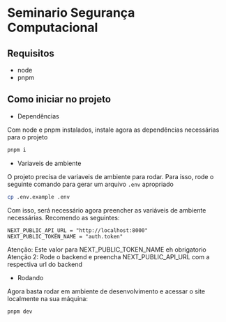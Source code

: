 # Seminario Segurança Computacional

## Requisitos

- node
- pnpm

## Como iniciar no projeto

- Dependências

Com node e pnpm instalados, instale agora as dependências necessárias para o projeto

```bash
pnpm i
```

- Variaveis de ambiente

O projeto precisa de variaveis de ambiente para rodar. Para isso, rode o seguinte comando para gerar um
arquivo `.env` apropriado

```bash
cp .env.example .env
```

Com isso, será necessário agora preencher as variáveis de ambiente necessárias. Recomendo as seguintes:

```shell
NEXT_PUBLIC_API_URL = "http://localhost:8000"
NEXT_PUBLIC_TOKEN_NAME = "auth.token"
```

Atenção: Este valor para NEXT_PUBLIC_TOKEN_NAME eh obrigatorio
Atenção 2: Rode o backend e preencha NEXT_PUBLIC_API_URL com a respectiva url do backend

- Rodando

Agora basta rodar em ambiente de desenvolvimento e acessar o site localmente na sua máquina:

```bash
pnpm dev
```
